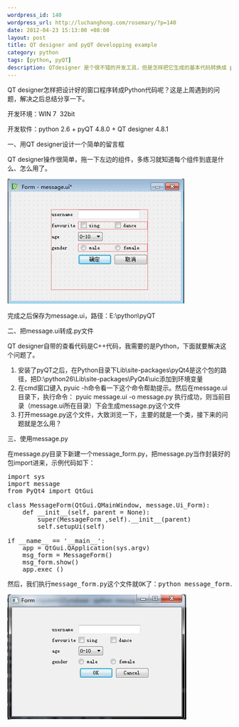 ```yaml
--- 
wordpress_id: 140
wordpress_url: http://luchanghong.com/rosemary/?p=140
date: 2012-04-23 15:13:00 +08:00
layout: post
title: QT designer and pyQT developping example
category: python
tags: [python, pyQT]
description: QTdesigner 是个很不错的开发工具，但是怎样把它生成的基本代码转换成 python 并加以使用呢？今天就来分享一下我的学习成果。
---
```

QT designer怎样把设计好的窗口程序转成Python代码呢？这是上周遇到的问题，解决之后总结分享一下。

开发环境：WIN 7  32bit

开发软件：python 2.6 + pyQT 4.8.0 + QT designer 4.8.1

一、用QT designer设计一个简单的留言框

QT designer操作很简单，拖一下左边的组件，多练习就知道每个组件到底是什么、怎么用了。

<a href="/upload/2012/04/QTdesigner.jpg"><img class="alignnone size-full wp-image-141" title="QTdesigner" src="/upload/2012/04/QTdesigner.jpg" alt="" width="398" height="280" /></a>

完成之后保存为message.ui，路径：E:\python\pyQT

二、把message.ui转成.py文件

QT designer自带的查看代码是C++代码，我需要的是Python，下面就要解决这个问题了。
<ol>
	<li>安装了pyQT之后，在Python目录下Lib\site-packages\pyQt4是这个包的路径，把D:\python26\Lib\site-packages\PyQt4\uic添加到环境变量</li>
	<li>在cmd窗口键入 pyuic -h命令看一下这个命令帮助提示。然后在message.ui目录下，执行命令：
pyuic message.ui -o message.py
执行成功，则当前目录（message.ui所在目录）下会生成message.py这个文件</li>
	<li>打开message.py这个文件，大致浏览一下，主要的就是一个类，接下来的问题就是怎么用？</li>
</ol>
三、使用message.py

在message.py目录下新建一个message_form.py，把message.py当作封装好的包import进来，示例代码如下：
<pre class="prettyprint">
import sys
import message
from PyQt4 import QtGui

class MessageForm(QtGui.QMainWindow, message.Ui_Form):
    def __init__(self, parent = None):
        super(MessageForm ,self).__init__(parent)
        self.setupUi(self)

if __name__ == '__main__':
    app = QtGui.QApplication(sys.argv)
    msg_form = MessageForm()
    msg_form.show()
    app.exec_()
</pre>
<pre>然后，我们执行message_form.py这个文件就OK了：python message_form.py</pre>
<pre><a href="/upload/2012/04/message_form.jpg"><img class="alignnone size-full wp-image-142" title="message_form" src="/upload/2012/04/message_form.jpg" alt="" width="402" height="281" /></a></pre>
